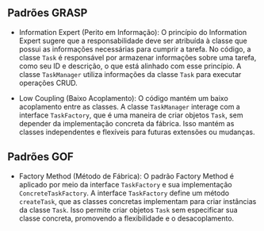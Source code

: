 ## Padrões GRASP 

- Information Expert (Perito em Informação): O princípio do Information Expert sugere que a responsabilidade deve ser atribuída à classe que possui as informações necessárias para cumprir a tarefa. No código, a classe `Task` é responsável por armazenar informações sobre uma tarefa, como seu ID e descrição, o que está alinhado com esse princípio. A classe `TaskManager` utiliza informações da classe `Task` para executar operações CRUD.

- Low Coupling (Baixo Acoplamento): O código mantém um baixo acoplamento entre as classes. A classe `TaskManager` interage com a interface `TaskFactory`, que é uma maneira de criar objetos `Task`, sem depender da implementação concreta da fábrica. Isso mantém as classes independentes e flexíveis para futuras extensões ou mudanças.

## Padrões GOF 

- Factory Method (Método de Fábrica): O padrão Factory Method é aplicado por meio da interface `TaskFactory` e sua implementação `ConcreteTaskFactory`. A interface `TaskFactory` define um método `createTask`, que as classes concretas implementam para criar instâncias da classe `Task`. Isso permite criar objetos `Task` sem especificar sua classe concreta, promovendo a flexibilidade e o desacoplamento.



